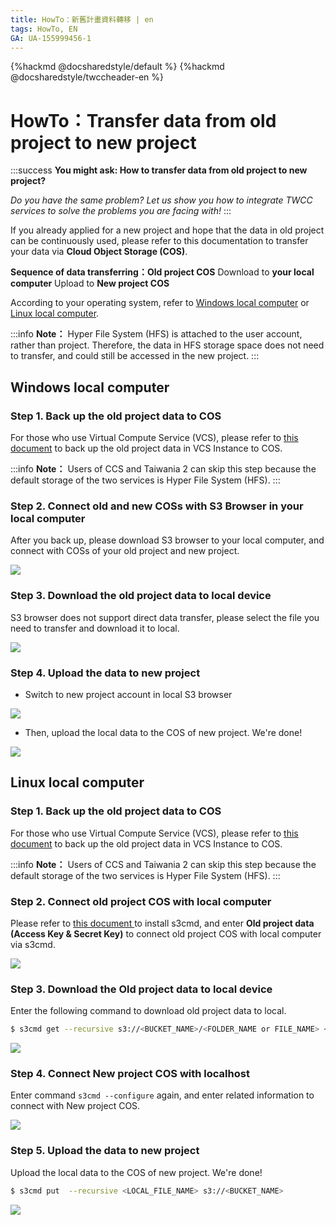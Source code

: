 ```yaml
---
title: HowTo：新舊計畫資料轉移 | en
tags: HowTo, EN
GA: UA-155999456-1
---
```


{%hackmd @docsharedstyle/default %}
{%hackmd @docsharedstyle/twccheader-en %}

# HowTo：Transfer data from old project to new project

:::success
<i class="fa fa-star" aria-hidden="true"></i> **You might ask: How to transfer data from old project to new project?**

*Do you have the same problem? Let us show you how to integrate TWCC services to solve the problems you are facing with!*
:::

If you already applied for a new project and hope that the data in old project can be continuously used, please refer to this documentation to transfer your data via **Cloud Object Storage (COS)**.


**Sequence of data transferring：Old project COS** <i class="fa fa-forward" aria-hidden="true"></i> Download to **your local computer** <i class="fa fa-forward" aria-hidden="true"></i> Upload to **New project COS**


According to your operating system, refer to [Windows local computer](#Windows-local-computer) or [Linux local computer](#Linux-local-computer).

:::info
<i class="fa fa-paperclip fa-20" aria-hidden="true"></i> **Note：** Hyper File System (HFS) is attached to the user account, rather than project. Therefore, the data in HFS storage space does not need to transfer, and could still be accessed in the new project.
:::


## Windows local computer

### Step 1. Back up the old project data to COS

For those who use Virtual Compute Service (VCS), please refer to [this document](https://www.twcc.ai/doc?page=backup) to back up the old project data in VCS Instance to COS.

:::info
<i class="fa fa-paperclip fa-20" aria-hidden="true"></i> **Note：** 
Users of CCS and Taiwania 2 can skip this step because the default storage of the two services is Hyper File System (HFS).
:::

### Step 2. Connect old and new COSs with S3 Browser in your local computer

After you back up, please download S3 browser to your local computer, and connect with COSs of your old project and new project.
 
![](https://cos.twcc.ai/SYS-MANUAL/uploads/upload_cc9c3993933db51234e51b0cc5e75e25.png)


### Step 3. Download the old project data to local device

S3 browser does not support direct data transfer, please select the file you need to transfer and download it to  local.


![](https://cos.twcc.ai/SYS-MANUAL/uploads/upload_d41a89373a36a2eba08bd874ee1fa6b1.png)



### Step 4. Upload the data to new project

- Switch to new project account in local S3 browser 

![](https://cos.twcc.ai/SYS-MANUAL/uploads/upload_fe577644e4b84612e23f54dd6c283968.png)


- Then, upload the local data to the COS of new project. We're done!

![](https://cos.twcc.ai/SYS-MANUAL/uploads/upload_e12c4399174d32bbe619eae62431d9dd.png)


    
## Linux local computer

### Step 1. Back up the old project data to COS

For those who use Virtual Compute Service (VCS), please refer to [this document](https://www.twcc.ai/doc?page=backup) to back up the old project data in VCS Instance to COS.

:::info
<i class="fa fa-paperclip fa-20" aria-hidden="true"></i> **Note：** 
Users of CCS and Taiwania 2 can skip this step because the default storage of the two services is Hyper File System (HFS).
:::

### Step 2. Connect old project COS with local computer

Please refer to [this document ](https://man.twcc.ai/@twccdocs/cosbackup-en#%E5%AE%89%E8%A3%9D%E8%88%87%E8%A8%AD%E5%AE%9A-s3cmd)to install s3cmd, and enter **Old project data (Access Key & Secret Key)** to connect old project COS with local computer via s3cmd.

![](https://cos.twcc.ai/SYS-MANUAL/uploads/upload_c9dd90a6105018eecaa8f3e6f2d4f0fc.png)

    
### Step 3. Download the Old project data to local device

Enter the following command to download old project data to local.

```bash
$ s3cmd get --recursive s3://<BUCKET_NAME>/<FOLDER_NAME or FILE_NAME> <LOCAL_DIR>
```

![](https://cos.twcc.ai/SYS-MANUAL/uploads/upload_753677494251c17c870f9b816d6ec86e.png)


### Step 4. Connect New project COS with localhost

Enter command `s3cmd --configure` again, and enter related information to connect with New project COS.

![](https://cos.twcc.ai/SYS-MANUAL/uploads/upload_c9dd90a6105018eecaa8f3e6f2d4f0fc.png)

### Step 5. Upload the data to new project

Upload the local data to the COS of new project. We're done!

```bash
$ s3cmd put  --recursive <LOCAL_FILE_NAME> s3://<BUCKET_NAME>
```

![](https://cos.twcc.ai/SYS-MANUAL/uploads/upload_20989598f5d1c34d52fce285a7c766cc.png)

